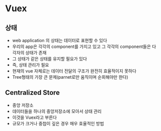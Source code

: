 # Vuex

## 상태
- web application 의 상태는 데이터로 표현할 수 있다
- 우리의 app은 각각의 component를 가지고 있고 그 각각의 component들은 다 각자의 상태가 존재
- 그 상태가 같은 상태를 유지할 필요가 있다
- 즉, 상태 관리가 필요
- 현재의 vue 자체로는 데이터 전달의 구조가 완전히 효율적이지 못하다
- Tree형태의 가장 큰 문제(parnet로만 움직이며 순회해야만 한다)

## Centralized Store
- 중앙 저장소
- 데이터들을 하나의 중앙저장소에 모아서 상태 관리
- 이것을 Vuex라고 부른다
- 규모가 크거나 중첩이 깊은 경우 매우 효율적인 방법